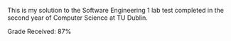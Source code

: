 This is my solution to the Software Engineering 1 lab test completed in the second year of Computer Science at TU Dublin.

Grade Received: 87%
